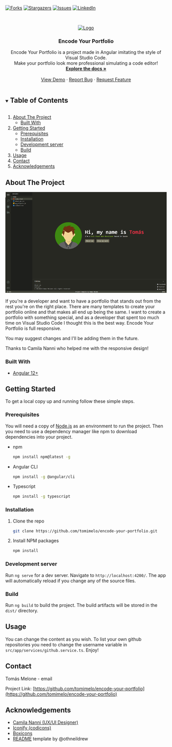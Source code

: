 <!-- PROJECT SHIELDS -->
[![Forks][forks-shield]][forks-url]
[![Stargazers][stars-shield]][stars-url]
[![Issues][issues-shield]][issues-url]
[![LinkedIn][linkedin-shield]][linkedin-url]

<!-- PROJECT LOGO -->
<br />
<p align="center">
  <a href="https://github.com/tomimelo/encode-your-portfolio">
    <img src="images/logo.png" alt="Logo" width="80" height="80">
  </a>

  <h3 align="center">Encode Your Portfolio</h3>

  <p align="center">
    Encode Your Portfolio is a project made in Angular imitating the style of Visual Studio Code.
    <br>
    Make your portfolio look more professional simulating a code editor! 
    <br />
    <a href="https://github.com/tomimelo/encode-your-portfolio"><strong>Explore the docs »</strong></a>
    <br />
    <br />
    <a href="https://github.com/tomimelo/encode-your-portfolio">View Demo</a>
    ·
    <a href="https://github.com/tomimelo/encode-your-portfolio/issues">Report Bug</a>
    ·
    <a href="https://github.com/tomimelo/encode-your-portfolio/issues">Request Feature</a>
  </p>
</p>



<!-- TABLE OF CONTENTS -->
<details open="open">
  <summary><h2 style="display: inline-block">Table of Contents</h2></summary>
  <ol>
    <li>
      <a href="#about-the-project">About The Project</a>
      <ul>
        <li><a href="#built-with">Built With</a></li>
      </ul>
    </li>
    <li>
      <a href="#getting-started">Getting Started</a>
      <ul>
        <li><a href="#prerequisites">Prerequisites</a></li>
        <li><a href="#installation">Installation</a></li>
        <li><a href="#development-server">Development server</a></li>
        <li><a href="#build">Build</a></li>
      </ul>
    </li>
    <li><a href="#usage">Usage</a></li>
    <li><a href="#contact">Contact</a></li>
    <li><a href="#acknowledgements">Acknowledgements</a></li>
  </ol>
</details>



<!-- ABOUT THE PROJECT -->
## About The Project

[![Product Name Screen Shot][product-screenshot]](https://example.com)

If you're a developer and want to have a portfolio that stands out from the rest you're on the right place. There are many templates to create your portfolio online and that makes all end up being the same. I want to create a portfolio with something special, and as a developer that spent too much time on Visual Studio Code I thought this is the best way. Encode Your Portfolio is full responsive.

You may suggest changes and I'll be adding them in the future.

Thanks to Camila Nanni who helped me with the responsive design!

### Built With

* [Angular 12+](https://angular.io/)



<!-- GETTING STARTED -->
## Getting Started

To get a local copy up and running follow these simple steps.

### Prerequisites

You will need a copy of [Node.js](https://nodejs.org/es/) as an environment to run the project. Then you need to use a dependency manager like npm to download dependencies into your project.

* npm
  ```sh
  npm install npm@latest -g
  ```

* Angular CLI
  ```sh
  npm install -g @angular/cli
  ```

* Typescript
  ```sh
  npm install -g typescript
  ```

### Installation

1. Clone the repo
   ```sh
   git clone https://github.com/tomimelo/encode-your-portfolio.git
   ```
2. Install NPM packages
   ```sh
   npm install
   ```

### Development server

Run `ng serve` for a dev server. Navigate to `http://localhost:4200/`. The app will automatically reload if you change any of the source files.

### Build

Run `ng build` to build the project. The build artifacts will be stored in the `dist/` directory.

<!-- USAGE EXAMPLES -->
## Usage

You can change the content as you wish. To list your own github repositories you need to change the username variable in `src/app/services/github.service.ts`.
Enjoy!

<!-- CONTACT -->
## Contact

Tomás Melone - email

Project Link: [https://github.com/tomimelo/encode-your-portfolio](https://github.com/tomimelo/encode-your-portfolio)

<!-- ACKNOWLEDGEMENTS -->
## Acknowledgements

* [Camila Nanni (UX/UI Designer)](https://example.com)
* [Iconify (codicons)](https://icon-sets.iconify.design/codicon/)
* [Boxicons](https://boxicons.com/)
* [README](https://github.com/othneildrew/Best-README-Template) template by @othneildrew





<!-- MARKDOWN LINKS & IMAGES -->
[forks-shield]: https://img.shields.io/github/forks/tomimelo/encode-your-portfolio.svg?style=for-the-badge
[forks-url]: https://github.com/tomimelo/encode-your-portfolio/network/members
[stars-shield]: https://img.shields.io/github/stars/tomimelo/encode-your-portfolio.svg?style=for-the-badge
[stars-url]: https://github.com/tomimelo/encode-your-portfolio/stargazers
[issues-shield]: https://img.shields.io/github/issues/tomimelo/encode-your-portfolio.svg?style=for-the-badge
[issues-url]: https://github.com/tomimelo/encode-your-portfolio/issues
[linkedin-shield]: https://img.shields.io/badge/-LinkedIn-black.svg?style=for-the-badge&logo=linkedin&colorB=555
[linkedin-url]: https://linkedin.com/in/tomasmelone
[product-screenshot]: images/screenshot.png